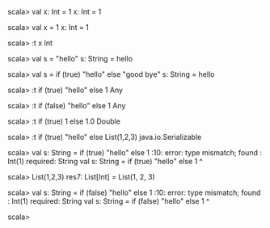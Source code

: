 scala> val x: Int = 1
x: Int = 1

scala> val x = 1
x: Int = 1

scala> :t x
Int

scala> val s = "hello"
s: String = hello

scala> val s = if (true) "hello" else "good bye"
s: String = hello

scala> :t if (true) "hello" else 1
Any

scala> :t if (false) "hello" else 1
Any

scala> :t if (true) 1 else 1.0
Double

scala> :t if (true) "hello" else List(1,2,3)
java.io.Serializable

scala> val s: String = if (true) "hello" else 1
<console>:10: error: type mismatch;
 found   : Int(1)
 required: String
       val s: String = if (true) "hello" else 1
                                              ^

scala> List(1,2,3)
res7: List[Int] = List(1, 2, 3)

scala> val s: String = if (false) "hello" else 1
<console>:10: error: type mismatch;
 found   : Int(1)
 required: String
       val s: String = if (false) "hello" else 1
                                               ^

scala> 
